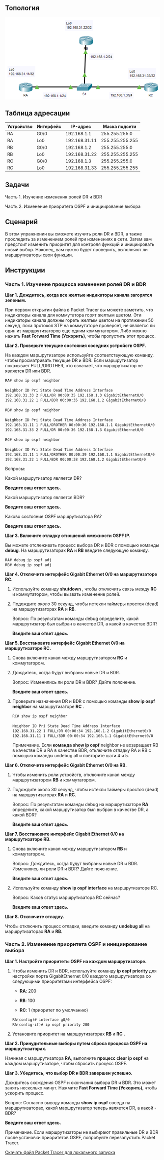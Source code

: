 ## Топология

![](./assets/topology.png)

## Таблица адресации

| Устройство | Интерфейс | IP-адрес      | Маска подсети   |
|------------|-----------|---------------|-----------------|
| RA         | G0/0      | 192.168.1.1   | 255.255.255.0   |
| RA         | Lo0       | 192.168.31.11 | 255.255.255.255 |
| RB         | G0/0      | 192.168.1.2   | 255.255.255.0   |
| RB         | Lo0       | 192.168.31.22 | 255.255.255.255 |
| RC         | G0/0      | 192.168.1.3   | 255.255.255.0   |
| RC         | Lo0       | 192.168.31.33 | 255.255.255.255 |

## Задачи

Часть 1. Изучение изменения ролей DR и BDR

Часть 2. Изменение приоритета OSPF и инициирование выбора

## Сценарий

В этом упражнении вы сможете изучить роли DR и BDR, а также проследить за изменением ролей при изменениях в сети. Затем вам предстоит изменить приоритет для контроля функций и инициировать новый выбор. Наконец, вам нужно будет проверить, выполняют ли маршрутизаторы свои функции.

## Инструкции

### Часть 1. Изучение процесса изменения ролей DR и BDR

**Шаг 1. Дождитесь, когда все желтые индикаторы канала загорятся зеленым.**

При первом открытии файла в Packet Tracer вы можете заметить, что индикаторы канала для коммутатора горят желтым цветом. Эти индикаторы канала должны гореть желтым цветом на протяжении 50 секунд, пока протокол STP на коммутаторе проверяет, не является ли один из маршрутизаторов еще одним коммутатором. Либо можно нажать **Fast Forward Time (Ускорить)**, чтобы пропустить этот процесс.

**Шаг 2. Проверьте текущие состояния соседних устройств OSPF.**

На каждом маршрутизаторе используйте соответствующую команду, чтобы просматривать текущие DR и BDR. Если маршрутизатор показывает FULL/DROTHER, это означает, что маршрутизатор не является DR или BDR.

```
RA# show ip ospf neighbor

Neighbor ID Pri State Dead Time Address Interface
192.168.31.33 2 FULL/DR 00:00:35 192.168.1.3 GigabitEthernet0/0
192.168.31.22 1 FULL/BDR 00:00:35 192.168.1.2 GigabitEthernet0/0

RB# show ip ospf neighbor

Neighbor ID Pri State Dead Time Address Interface
192.168.31.11 1 FULL/DROTHER 00:00:36 192.168.1.1 GigabitEthernet0/0
192.168.31.33 2 FULL/DR 00:00:36 192.168.1.3 GigabitEthernet0/0

RC# show ip ospf neighbor

Neighbor ID Pri State Dead Time Address Interface
192.168.31.11 1 FULL/DROTHER 00:00:39 192.168.1.1 GigabitEthernet0/0
192.168.31.22 1 FULL/BDR 00:00:38 192.168.1.2 GigabitEthernet0/0
```

Вопросы:

Какой маршрутизатор является DR?

**Введите ваш ответ здесь.**

Какой маршрутизатор является BDR?

**Введите ваш ответ здесь.**

Каково состояние OSPF маршрутизатора RA?

**Введите ваш ответ здесь.**

**Шаг 3. Включите отладку отношений смежности OSPF IP.**

Вы можете отслеживать процесс выбора DR и BDR с помощью команды **debug**. На маршрутизаторах **RA** и **RB** введите следующую команду.

```
RA# debug ip ospf adj
RB# debug ip ospf adj
```

**Шаг 4. Отключите интерфейс Gigabit Ethernet 0/0 на маршрутизаторе RC.**

1.  Используйте команду **shutdown** , чтобы отключить связь между **RC** и коммутатором, чтобы вызвать изменение ролей.

2.  Подождите около 30 секунд, чтобы истекли таймеры простоя (dead) на маршрутизаторах **RA** и **RB**.

    Вопрос: По результатам команды debug определите, какой маршрутизатор был выбран в качестве DR, а какой в качестве BDR?

    **Введите ваш ответ здесь.**

**Шаг 5. Восстановите интерфейс Gigabit Ethernet 0/0 на маршрутизаторе RC.**

1.  Снова включите канал между маршрутизатором **RC** и коммутатором.

2.  Дождитесь, когда будут выбраны новые DR и BDR.

    Вопрос: Изменились ли роли DR и BDR? Дайте пояснение.

    **Введите ваш ответ здесь.**

3.  Проверьте назначения DR и BDR с помощью команды **show ip ospf neighbor** на маршрутизаторе **RC** .

    ```
    RC# show ip ospf neighbor

    Neighbor ID Pri State Dead Time Address Interface
    192.168.31.22 1 FULL/DR 00:00:34 192.168.1.2 GigabitEthernet0/0
    192.168.31.11 1 FULL/BDR 00:00:34 192.168.1.1 GigabitEthernet0/0
    ```

    Примечание. Если **команда show ip ospf** neighbor не возвращает RB в качестве DR и RA в качестве BDR, отключите отладку RA и RB с помощью команды undebug all и повторите шаги 4 и 5.

**Шаг 6. Отключите интерфейс Gigabit Ethernet 0/0 на RB.**

1.  Чтобы изменить роли устройств, отключите канал между маршрутизатором **RB** и коммутатором.

2.  Подождите около 30 секунд, чтобы истекли таймеры простоя (dead) на маршрутизаторах **RA** и **RС**.

    Вопрос: По результатам команды debug на маршрутизаторе **RA** определите, какой маршрутизатор был выбран в качестве DR, а какой BDR?

    **Введите ваш ответ здесь.**

**Шаг 7. Восстановите интерфейс Gigabit Ethernet 0/0 на маршрутизаторе RB.**

1.  Снова включите канал между маршрутизатором **RB** и коммутатором.

    Вопрос: Дождитесь, когда будут выбраны новые DR и BDR. Изменились ли роли DR и BDR? Дайте пояснение.

    **Введите ваш ответ здесь.**

2.  Используйте команду **show ip ospf interface** на маршрутизаторе RC.

    Вопрос: Каков статус маршрутизатора RC сейчас?

    **Введите ваш ответ здесь.**

**Шаг 8. Отключите отладку.**

Чтобы отключить процесс отладки, введите команду **undebug all** на маршрутизаторах **RA** и **RB**.

### Часть 2. Изменение приоритета OSPF и инициирование выбора

**Шаг 1. Настройте приоритеты OSPF на каждом маршрутизаторе.**

1.  Чтобы изменить DR и BDR, используйте команду **ip ospf priority** для настройки порта GigabitEthernet 0/0 каждого маршрутизатора со следующими приоритетами интерфейса OSPF:

    -   **RA**: 200

    -   **RB**: 100

    -   **RC**: 1 (приоритет по умолчанию)

    ```
    RA(config)# interface g0/0
    RA(config-if)# ip ospf priority 200
    ```

2.  Установите приоритет на маршрутизаторах **RB** и **RC** .

**Шаг 2. Принудительные выборы путем сброса процесса OSPF на маршрутизаторах.**

Начиная с маршрутизатора **RA**, выполните **процесс clear ip ospf** на каждом маршрутизаторе, чтобы сбросить процесс OSPF.

**Шаг 3. Убедитесь, что выбор DR и BDR завершен успешно.**

Дождитесь схождения OSPF и окончания выбора DR и BDR. Это может занять несколько минут. Нажмите **Fast Forward Time (Ускорить)**, чтобы ускорить процесс.

Вопрос: Согласно выводу команды **show ip ospf** соседа на маршрутизаторах, какой маршрутизатор теперь является DR, а какой - BDR?

**Введите ваш ответ здесь.**

Примечание. Если маршрутизаторы не выбирают правильные DR и BDR после установки приоритетов OSPF, попробуйте перезапустить Packet Tracer.

[Скачать файл Packet Tracer для локального запуска](./assets/2.3.11-packet-tracer---determine-the-dr-and-bdr_ru-RU.pka)
